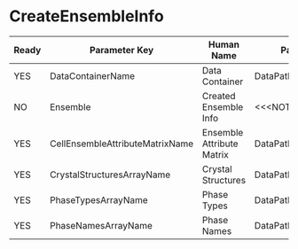 # CreateEnsembleInfo #

| Ready | Parameter Key | Human Name | Parameter Type | Parameter Class |
|-------|---------------|------------|-----------------|----------------|
| YES | DataContainerName | Data Container | DataPath | DataGroupSelectionParameter |
| NO | Ensemble | Created Ensemble Info | <<<NOT_IMPLEMENTED>>> | EnsembleInfoFilterParameter |
| YES | CellEnsembleAttributeMatrixName | Ensemble Attribute Matrix | DataPath | ArrayCreationParameter |
| YES | CrystalStructuresArrayName | Crystal Structures | DataPath | ArrayCreationParameter |
| YES | PhaseTypesArrayName | Phase Types | DataPath | ArrayCreationParameter |
| YES | PhaseNamesArrayName | Phase Names | DataPath | ArrayCreationParameter |
